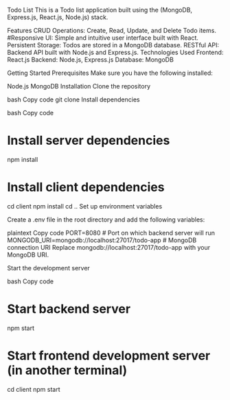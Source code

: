 


Todo List
This is a Todo list application built using the (MongoDB, Express.js, React.js, Node.js) stack.

Features
CRUD Operations: Create, Read, Update, and Delete Todo items.
#Responsive UI: Simple and intuitive user interface built with React.
Persistent Storage: Todos are stored in a MongoDB database.
RESTful API: Backend API built with Node.js and Express.js.
Technologies Used
Frontend: React.js
Backend: Node.js, Express.js
Database: MongoDB

Getting Started
Prerequisites
Make sure you have the following installed:

Node.js
MongoDB
Installation
Clone the repository

bash
Copy code
git clone <repository-url>
Install dependencies

bash
Copy code
# Install server dependencies
npm install

# Install client dependencies
cd client
npm install
cd ..
Set up environment variables

Create a .env file in the root directory and add the following variables:

plaintext
Copy code
PORT=8080  # Port on which backend server will run
MONGODB_URI=mongodb://localhost:27017/todo-app  # MongoDB connection URI
Replace mongodb://localhost:27017/todo-app with your MongoDB URI.

Start the development server

bash
Copy code
# Start backend server
npm start

# Start frontend development server (in another terminal)
cd client
npm start
